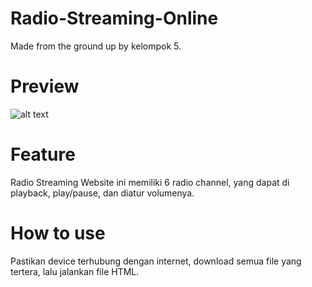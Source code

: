 # Radio-Streaming-Online
Made from the ground up by kelompok 5.

# Preview
![alt text](https://i.ibb.co/2WvjYDd/ss.png)

# Feature
Radio Streaming Website ini memiliki 6 radio channel, yang dapat di playback, play/pause, dan diatur volumenya.

# How to use
Pastikan device terhubung dengan internet, download semua file yang tertera, lalu jalankan file HTML.
